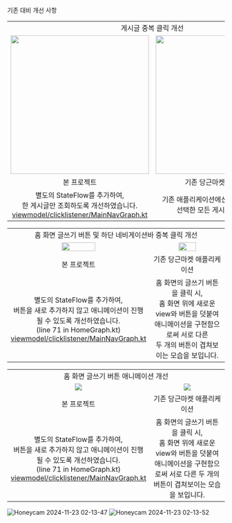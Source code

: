 기존 대비 개선 사항

<table>
        <tr>
          <td colspan="2", align=center>게시글 중복 클릭 개선</td>
        </tr>
        <tr>
          <td align=center><image src="https://github.com/user-attachments/assets/24cb458b-ca2b-43bf-965d-8df234e9bcae" width="320"></image></td>
          <td align=center><image src="https://github.com/user-attachments/assets/c73cffdf-c1da-4dfa-af2e-a7c8268f65dd" width="320"></image></td>
        </tr>
        <tr>
          <td align=center>본 프로젝트</td>
          <td align=center>기존 당근마켓 애플리케이션</td>
        </tr>
        <tr>
          <td width="320" align=center>별도의 StateFlow를 추가하여,<br>한 게시글만 조회하도록 개선하였습니다.<br><a href="https://github.com/jhw010406/carrot-market-clone-frontend/blob/master/app/src/main/java/com/example/tradingapp/viewmodel/clicklistener/MainNavGraph.kt">viewmodel/clicklistener/MainNavGraph.kt</a></td>
          <td width="320" align=center>기존 애플리케이션에선 게시글 중복 클릭 시,<br>선택한 모든 게시글을 조회합니다.</td>
        </tr>
      </table>

<table style="width:100%">
        <tr>
          <td colspan="2", align=center>홈 화면 글쓰기 버튼 및 하단 네비게이션바 중복 클릭 개선</td>
        </tr>
        <tr>
          <td align=center><image src="https://github.com/user-attachments/assets/23e45c23-d452-4008-8a48-ee6e41dbfb32" width=50%></image></td>
          <td align=center><image src="https://github.com/user-attachments/assets/c195a5dd-6f90-46c8-a8fa-1bd119374cb6" width=50%></image></td>
        </tr>
        <tr>
          <td align=center>본 프로젝트</td>
          <td align=center>기존 당근마켓 애플리케이션</td>
        </tr>
        <tr>
          <td width=50%, align=center>별도의 StateFlow를 추가하여,<br>버튼을 새로 추가하지 않고 애니메이션이 진행될 수 있도록 개선하였습니다.<br>(line 71 in HomeGraph.kt)<br><a href="https://github.com/jhw010406/carrot-market-clone-frontend/blob/master/app/src/main/java/com/example/tradingapp/viewmodel/clicklistener/MainNavGraph.kt">viewmodel/clicklistener/MainNavGraph.kt</a></td>
          <td width=50%, align=center>홈 화면의 글쓰기 버튼을 클릭 시,<br>홈 화면 위에 새로운 view와 버튼을 덧붙여<br>애니메이션을 구현함으로써 서로 다른<br>두 개의 버튼이 겹쳐보이는 모습을 보입니다.</td>
        </tr>
      </table>

<table>
        <tr>
          <td colspan="2", align=center>홈 화면 글쓰기 버튼 애니메이션 개선</td>
        </tr>
        <tr>
          <td width=50%, align=center><image src="https://github.com/user-attachments/assets/24cb458b-ca2b-43bf-965d-8df234e9bcae"></image></td>
          <td width=50%, align=center><image src="https://github.com/user-attachments/assets/c73cffdf-c1da-4dfa-af2e-a7c8268f65dd"></image></td>
        </tr>
        <tr>
          <td align=center>본 프로젝트</td>
          <td align=center>기존 당근마켓 애플리케이션</td>
        </tr>
        <tr>
          <td align=center>별도의 StateFlow를 추가하여,<br>버튼을 새로 추가하지 않고 애니메이션이 진행될 수 있도록 개선하였습니다.<br>(line 71 in HomeGraph.kt)<br><a href="https://github.com/jhw010406/carrot-market-clone-frontend/blob/master/app/src/main/java/com/example/tradingapp/viewmodel/clicklistener/MainNavGraph.kt">viewmodel/clicklistener/MainNavGraph.kt</a></td>
          <td align=center>홈 화면의 글쓰기 버튼을 클릭 시,<br>홈 화면 위에 새로운 view와 버튼을 덧붙여 애니메이션을 구현함으로써 서로 다른 두 개의 버튼이 겹쳐보이는 모습을 보입니다.</td>
        </tr>
</table>

![Honeycam 2024-11-23 02-13-47](https://github.com/user-attachments/assets/23e45c23-d452-4008-8a48-ee6e41dbfb32)
![Honeycam 2024-11-23 02-13-52](https://github.com/user-attachments/assets/c195a5dd-6f90-46c8-a8fa-1bd119374cb6)


